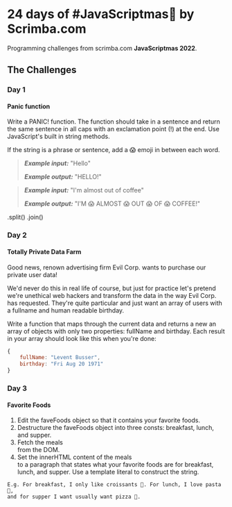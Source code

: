 # 24 days of #JavaScriptmas🎄 by Scrimba.com
Programming challenges from scrimba.com **JavaScriptmas 2022**.

## The Challenges

### Day 1
#### Panic function 
Write a PANIC! function. The function should take in a sentence and return the same
sentence in all caps with an exclamation point (!) at the end. Use JavaScript's
built in string methods. 

If the string is a phrase or sentence, add a 😱 emoji in between each word. 

> ***Example input:*** "Hello"
>
> ***Example output:*** "HELLO!"

> ***Example input:*** "I'm almost out of coffee"
>
> ***Example output:*** "I'M 😱 ALMOST 😱 OUT 😱 OF 😱 COFFEE!"

.split() .join()

### Day 2
#### Totally Private Data Farm 
Good news, renown advertising firm Evil Corp. wants to purchase our 
private user data! 

We'd never do this in real life of course, but just for practice 
let's pretend we're unethical web hackers and transform the data 
in the way Evil Corp. has requested. They're quite particular and
just want an array of users with a fullname and human readable
birthday.   

Write a function that maps through the current data and returns
a new an array of objects with only two properties: 
fullName and birthday. 
Each result in your array should look like this when you're done: 

```js
{
    fullName: "Levent Busser", 
    birthday: "Fri Aug 20 1971"
}
```
### Day 3
#### Favorite Foods
1. Edit the faveFoods object so that it contains your favorite foods.
2. Destructure the faveFoods object into three consts: breakfast, lunch, and supper.
3. Fetch the meals <section> from the DOM.
4. Set the innerHTML content of the meals <section> to a paragraph that states what your favorite foods are for breakfast, lunch, and supper. Use a template literal to construct the string.

```
E.g. For breakfast, I only like croissants 🥐. For lunch, I love pasta 🍝, 
and for supper I want usually want pizza 🍕.
```
